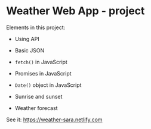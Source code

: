 ﻿# Weather Web App - project

Elements in this project:
- Using API 
- Basic JSON
- `fetch()` in JavaScript
- Promises in JavaScript
- `Date()` object in JavaScript


- Sunrise and sunset 

- Weather forecast

See it: https://weather-sara.netlify.com
